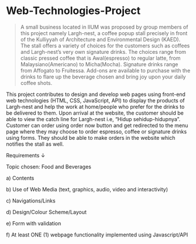 # Web-Technologies-Project
> A small business located in IIUM was proposed by group members of this project namely Largh-nest, a coffee popup stall precisely in front of the Kulliyyah of
> Architecture and Environmental Design (KAED). The stall offers a variety of choices for the customers such as coffees and Largh-nest’s very own signature drinks. 
> The choices range from classic pressed coffee that is Awal(espresso) to regular latte, from Malaysiano(Americano) to Micha(Mocha). Signature drinks range from 
> Affogato to Fruitessa. Add-ons are available to purchase with the drinks to flare up the beverage chosen and bring joy upon your daily coffee shots.

This project contributes to design and develop web pages using front-end web technologies (HTML, CSS, JavaScript, API) to display the products of Largh-nest and help the work at home/people who prefer for the drinks to be delivered to them. Upon arrival at the website, the customer should be able to view the catch line for Largh-nest i.e, 
“Hidup sehidup-hidupnya”. Customer can order using order now button and get redirected to the menu page where they may choose to order espresso, coffee or signature drinks using forms. They should be able to make orders in the website which notifies the stall as well. 

Requirements ↓

Topic chosen: Food and Beverages

a) Contents

b) Use of Web Media (text, graphics, audio, video and interactivity) 

c) Navigations/Links 

d) Design/Colour Scheme/Layout 

e) Form with validation

f) At least ONE (1) webpage functionality implemented using Javascript/API
